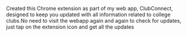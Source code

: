 Created this Chrome extension as part of my web app, ClubConnect, designed to keep you updated with all information related to college clubs.No need to visit the webapp again and again to check for updates, just tap on the extension icon and get all the updates
